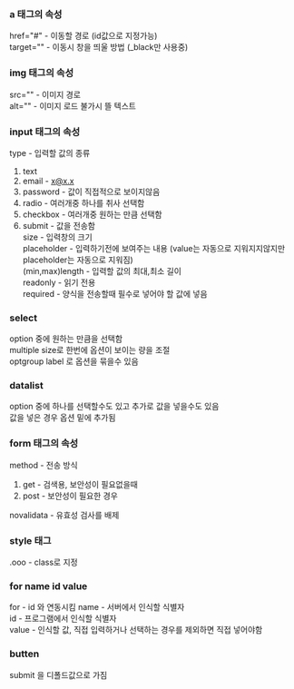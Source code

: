 ### a 태그의 속성

href="#" - 이동할 경로 (id값으로 지정가능)  
target="" - 이동시 창을 띄울 방법 (_black만 사용중)  


### img 태그의 속성

src="" - 이미지 경로  
alt="" - 이미지 로드 불가시 뜰 텍스트  

### input 태그의 속성

type - 입력할 값의 종류  
 1. text  
 2. email - x@x.x  
 3. password - 값이 직접적으로 보이지않음  
 4. radio - 여러개중 하나를 취사 선택함  
 5. checkbox - 여러개중 원하는 만큼 선택함   
 6. submit - 값을 전송함  
size - 입력창의 크기   
placeholder - 입력하기전에 보여주는 내용 (value는 자동으로 지워지지않지만 placeholder는 자동으로 지워짐)    
(min,max)length - 입력할 값의 최대,최소 길이    
readonly - 읽기 전용  
required - 양식을 전송할때 필수로 넣어야 할 값에 넣음  

### select

option 중에 원하는 만큼을 선택함   
multiple size로 한번에 옵션이 보이는 량을 조절  
optgroup label 로 옵션을 묶을수 있음  

### datalist 

option 중에 하나를 선택할수도 있고 추가로 값을 넣을수도 있음  
값을 넣은 경우 옵션 밑에 추가됨  


### form 태그의 속성

method - 전송 방식
1. get - 검색용, 보안성이 필요없을때
2. post - 보안성이 필요한 경우

novalidata - 유효성 검사를 배제

### style 태그

.ooo - class로 지정

### for name id value

for - id 와 연동시킴
name - 서버에서 인식할 식별자  
id - 프로그램에서 인식할 식별자  
value - 인식할 값, 직접 입력하거나 선택하는 경우를 제외하면 직접 넣어야함

### butten

submit 을 디폴드값으로 가짐

